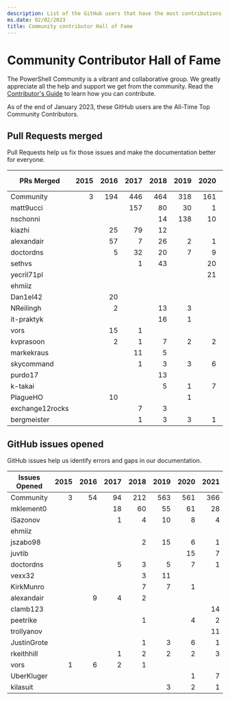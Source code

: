 ```yaml
---
description: List of the GitHub users that have the most contributions to the PowerShell-Doc project.
ms.date: 02/02/2023
title: Community contributor Hall of Fame
---
```

# Community Contributor Hall of Fame

The PowerShell Community is a vibrant and collaborative group. We greatly appreciate all the help
and support we get from the community. Read the [Contributor's Guide][contrib] to learn how you can
contribute.

As of the end of January 2023, these GitHub users are the All-Time Top Community Contributors.

## Pull Requests merged

Pull Requests help us fix those issues and make the documentation better for everyone.

|   PRs Merged    | 2015 | 2016 | 2017 | 2018 | 2019 | 2020 | 2021 | 2022 | 2023 | Grand Total |
| --------------- | ---: | ---: | ---: | ---: | ---: | ---: | ---: | ---: | ---: | ----------: |
| Community       |    3 |  194 |  446 |  464 |  318 |  161 |  100 |  122 |   21 |        1829 |
| matt9ucci       |      |      |  157 |   80 |   30 |    1 |    6 |      |      |         274 |
| nschonni        |      |      |      |   14 |  138 |   10 |      |      |      |         162 |
| kiazhi          |      |   25 |   79 |   12 |      |      |      |      |      |         116 |
| alexandair      |      |   57 |    7 |   26 |    2 |    1 |      |      |      |          93 |
| doctordns       |      |    5 |   32 |   20 |    7 |    9 |    5 |      |      |          78 |
| sethvs          |      |      |    1 |   43 |      |   20 |    1 |   10 |      |          75 |
| yecril71pl      |      |      |      |      |      |   21 |    3 |    3 |      |          27 |
| ehmiiz          |      |      |      |      |      |      |      |   22 |    5 |          27 |
| Dan1el42        |      |   20 |      |      |      |      |      |      |      |          20 |
| NReilingh       |      |    2 |      |   13 |    3 |      |      |      |      |          18 |
| it-praktyk      |      |      |      |   16 |    1 |      |      |      |      |          17 |
| vors            |      |   15 |    1 |      |      |      |      |      |      |          16 |
| kvprasoon       |      |    2 |    1 |    7 |    2 |    2 |    2 |      |      |          16 |
| markekraus      |      |      |   11 |    5 |      |      |      |      |      |          16 |
| skycommand      |      |      |    1 |    3 |    3 |    6 |      |    1 |      |          14 |
| purdo17         |      |      |      |   13 |      |      |      |      |      |          13 |
| k-takai         |      |      |      |    5 |    1 |    7 |      |      |      |          13 |
| PlagueHO        |      |   10 |      |      |    1 |      |      |      |      |          11 |
| exchange12rocks |      |      |    7 |    3 |      |      |    1 |      |      |          11 |
| bergmeister     |      |      |    1 |    3 |    3 |    1 |    1 |    1 |      |          10 |

## GitHub issues opened

GitHub issues help us identify errors and gaps in our documentation.

| Issues Opened | 2015 | 2016 | 2017 | 2018 | 2019 | 2020 | 2021 | 2022 | 2023 | Grand Total |
| ------------- | ---: | ---: | ---: | ---: | ---: | ---: | ---: | ---: | ---: | ----------: |
| Community     |    3 |   54 |   94 |  212 |  563 |  561 |  366 |  222 |   28 |        2103 |
| mklement0     |      |      |   18 |   60 |   55 |   61 |   28 |    8 |    3 |         233 |
| iSazonov      |      |      |    1 |    4 |   10 |    8 |    4 |    3 |      |          30 |
| ehmiiz        |      |      |      |      |      |      |      |   20 |    5 |          25 |
| jszabo98      |      |      |      |    2 |   15 |    6 |    1 |      |      |          24 |
| juvtib        |      |      |      |      |      |   15 |    7 |      |      |          22 |
| doctordns     |      |      |    5 |    3 |    5 |    7 |    1 |      |      |          21 |
| vexx32        |      |      |      |    3 |   11 |      |      |    3 |      |          17 |
| KirkMunro     |      |      |      |    7 |    7 |    1 |      |      |      |          15 |
| alexandair    |      |    9 |    4 |    2 |      |      |      |      |      |          15 |
| clamb123      |      |      |      |      |      |      |   14 |      |      |          14 |
| peetrike      |      |      |      |    1 |      |    4 |    2 |    6 |      |          13 |
| trollyanov    |      |      |      |      |      |      |   11 |    1 |      |          12 |
| JustinGrote   |      |      |      |    1 |    3 |    6 |    1 |    1 |      |          12 |
| rkeithhill    |      |      |    1 |    2 |    2 |    2 |    3 |    1 |      |          11 |
| vors          |    1 |    6 |    2 |    1 |      |      |      |      |      |          10 |
| UberKluger    |      |      |      |      |      |    1 |    7 |    2 |      |          10 |
| kilasuit      |      |      |      |      |    3 |    2 |    1 |    4 |      |          10 |

<!-- Link references -->
[contrib]: contributing/overview.md
